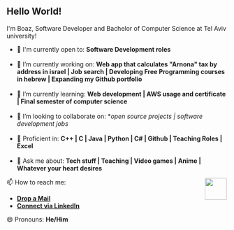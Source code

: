 ## Hello World!

I'm Boaz, Software Developer and Bachelor of Computer Science at Tel Aviv university!
- 🙌 I'm currently open to: **Software Development roles**
<br><br>
- 🔭 I’m currently working on: **Web app that calculates "Arnona" tax by address in israel | Job search | Developing Free Programming courses in hebrew | Expanding my Github portfolio**
<br><br>
- 🌱 I’m currently learning: **Web development | AWS usage and certificate | Final semester of computer science**
<br><br>
- 👯 I’m looking to collaborate on: **open source projects | software development jobs*
<br><br>
- 💪 Proficient in: **C++ | C | Java | Python | C# |  Github | Teaching Roles | Excel**
<br><br>
- 💬 Ask me about: **Tech stuff | Teaching | Video games | Anime | Whatever your heart desires**

<img align='right' src='https://media.giphy.com/media/bcKmIWkUMCjVm/giphy.gif' width='50"'>

📫 How to reach me:
<br>

* [**Drop a Mail**](mailto:boazyakubov@gmail.com)
* [**Connect via LinkedIn**](https://www.linkedin.com/in/boazyakubov/)

😄 Pronouns: **He/Him**


